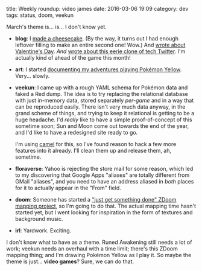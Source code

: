 title: Weekly roundup: video james
date: 2016-03-06 19:09
category: dev
tags: status, doom, veekun

March's theme is...  is...  I don't know yet.

- **blog**: I [made a cheesecake](/blog/2016/02/28/i-made-cheesecake/).  (By the way, it turns out I had enough leftover filling to make an entire second one!  Wow.)  And [wrote about Valentine's Day](/blog/2016/03/02/vd/).  _And_ [wrote about this eerie clone of tech Twitter](/blog/2016/03/03/the-nsa-is-trying-to-create-a-virtual-clone-of-me/).  I'm actually kind of ahead of the game this month!

- **art**: I started [documenting my adventures playing Pokémon Yellow](https://twitter.com/eevee/status/704381999172050944).  Very...  slowly.

- **veekun**: I came up with a rough YAML schema for Pokémon data and faked a Red dump.  The idea is to try replacing the relational database with just in-memory data, stored separately _per-game_ and in a way that can be reproduced easily.  There isn't very much data anyway, in the grand scheme of things, and trying to keep it relational is getting to be a huge headache.  I'd _really_ like to have a simple proof-of-concept of this sometime soon; Sun and Moon come out towards the end of the year, and I'd like to have a redesigned site ready to go.

    I'm using [camel]({filename}/release/2015-10-15-dont-use-pickle-use-camel.markdown) for this, so I've found reason to hack a few more features into it already.  I'll clean them up and release them, ah, sometime.

- **floraverse**: Yahoo is rejecting the store mail for some reason, which led to my discovering that Google Apps "aliases" are totally different from GMail "aliases", and you need to have an address aliased in _both_ places for it to actually appear in the "From" field.

- **doom**: Someone has started a ["just get something done" ZDoom mapping project](http://forum.zdoom.org/viewtopic.php?f=19&t=51072), so I'm going to do that.  The actual mapping time hasn't started yet, but I went looking for inspiration in the form of textures and background music.

- **irl**: Yardwork.  Exciting.

I don't know what to have as a theme.  Runed Awakening still needs a lot of work; veekun needs an overhaul with a time limit; there's this ZDoom mapping thing; and I'm drawing Pokémon Yellow as I play it.  So maybe the theme is just...  **video games**?  Sure, we can do that.
